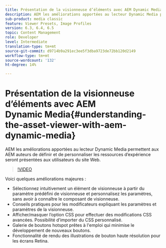 ```yaml
---
title: Présentation de la visionneuse d’éléments avec AEM Dynamic Media
description: AEM les améliorations apportées au lecteur Dynamic Media permettent aux AEM auteurs de définir et de personnaliser les ressources d’expérience seront présentées aux utilisateurs du site Web.
sub-product: media classic
feature: Viewer Presets, Image Profiles
version: 6.3, 6.4, 6.5
topic: Content Management
role: Developer
level: Intermediate
translation-type: tm+mt
source-git-commit: d9714b9a291ec3ee5f3dba9723de72bb120d2149
workflow-type: tm+mt
source-wordcount: '132'
ht-degree: 14%

---
```



# Présentation de la visionneuse d’éléments avec AEM Dynamic Media{#understanding-the-asset-viewer-with-aem-dynamic-media}

AEM les améliorations apportées au lecteur Dynamic Media permettent aux AEM auteurs de définir et de personnaliser les ressources d’expérience seront présentées aux utilisateurs du site Web.

>[!VIDEO](https://video.tv.adobe.com/v/17783/?quality=9&learn=on)

Voici quelques améliorations majeures :

* Sélectionnez intuitivement un élément de visionneuse à partir du paramètre prédéfini de visionneuse et personnalisez les paramètres, sans avoir à connaître le composant de visionneuse.
* Conseils pratiques pour les modificateurs expliquant les paramètres et paramètres de la visionneuse.
* Afficher/masquer l’option CSS pour effectuer des modifications CSS avancées. Possibilité d’importer du CSS personnalisé.
* Galerie de boutons hotspot prêtes à l&#39;emploi qui minimise le développement de nouveaux boutons.
* Fonctionnalité de rendu des illustrations de bouton haute résolution pour les écrans Retina.